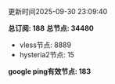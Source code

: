 更新时间2025-09-30 23:09:40

**总订阅: 188**
**总节点: 34480**
- vless节点: 8889
- hysteria2节点: 15

**google ping有效节点: 183**
